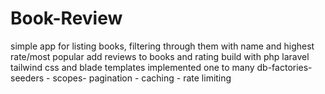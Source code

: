 # Book-Review
 simple app for listing books, filtering through them with name and highest rate/most popular
 add reviews to books and rating
 build with php laravel tailwind css and blade templates
 implemented one to many db-factories- seeders - scopes- pagination - caching - rate limiting 
